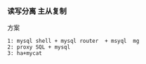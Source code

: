 ### 读写分离 主从复制
方案
```
1: mysql shell + mysql router  + msyql  mg
2: proxy SQL + mysql
3: ha+mycat
```